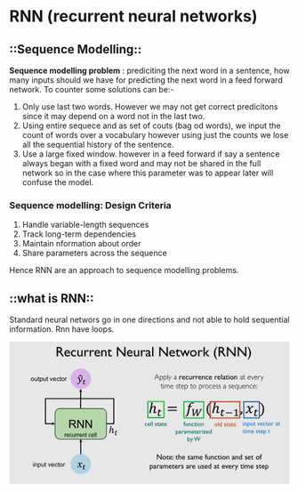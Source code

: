 # RNN (recurrent neural networks)

## ::Sequence Modelling::

**Sequence modelling problem** : prediciting the next word in a sentence, how many inputs should we have for predicting the next word in a feed forward network.
To counter some solutions can be:-

1. Only use last two words. However we may not get correct predicitons since it may depend on a word not in the last two.
2. Using entire sequece and as set of couts (bag od words), we input the count of words over a vocabulary however using just the counts we lose all the sequential history of the sentence.
3. Use a large fixed window. however in a feed forward if say a sentence always began with a fixed word and may not be shared in the full network so in the case where this parameter was to appear later will confuse the model.

### Sequence modelling: Design Criteria
1. Handle variable-length sequences
2. Track long-term dependencies
3. Maintain nformation about order
4. Share parameters across the sequence

Hence RNN are an approach to sequence modelling problems.

## ::what is RNN::
Standard neural networs go in one directions and not able to hold sequential information. Rnn have loops.

![alt text](images/2.png)
